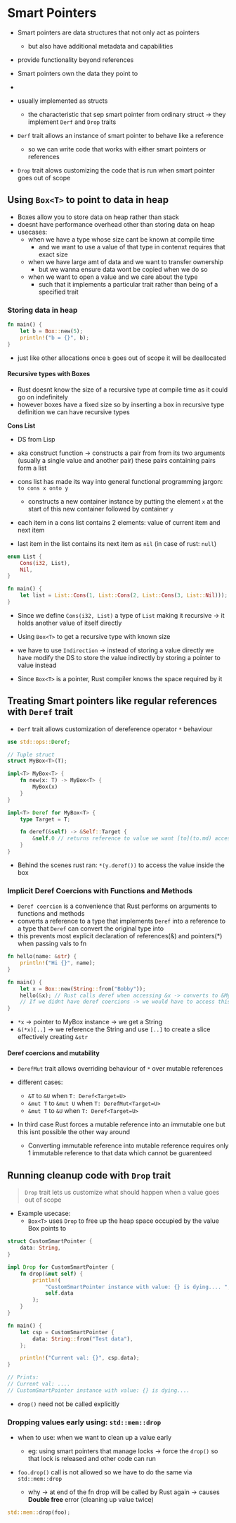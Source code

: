 # Smart Pointers

- Smart pointers are data structures that not only act as pointers
    - but also have additional metadata and capabilities

- provide functionality beyond references
- Smart pointers own the data they point to
- 

- usually implemented as structs 
    - the characteristic that sep smart pointer from ordinary struct -> they implement `Derf` and `Drop` traits
 
- `Derf` trait allows an instance of smart pointer to behave like a reference
    - so we can write code that works with either smart pointers or references

- `Drop` trait alows customizing the code that is run when smart pointer goes out of scope

## Using `Box<T>` to point to data in heap

- Boxes allow you to store data on heap rather than stack
- doesnt have performance overhead other than storing data on heap
- usecases:
    - when we have a type whose size cant be known at compile time
		- and we want to use a value of that type in contenxt requires that exact size
	- when we have large amt of data and we want to transfer ownership
		- but we wanna ensure data wont be copied when we do so
    - when we want to open a value and we care about the type
        - such that it implements a particular trait rather than being of a specified trait

### Storing data in heap

```rust
fn main() {
    let b = Box::new(5);
    println!("b = {}", b);
}
```

- just like other allocations once `b` goes out of scope it will be deallocated

#### Recursive types with Boxes

- Rust doesnt know the size of a recursive type at compile time as it could go on indefinitely
- however boxes have a fixed size so by inserting a box in recursive type definition we can have recursive types

**Cons List**
- DS from Lisp
- aka construct function -> constructs a pair from from its two arguments (usually a single value and another pair) these pairs containing pairs form a list

- cons list has made its way into general functional programming jargon: `to cons x onto y`
    - constructs a new container instance by putting the element `x` at the start of this new container followed by container `y`

- each item in a cons list contains 2 elements: value of current item and next item
- last item in the list contains its next item as `nil` (in case of rust: `null`)

```rust
enum List {
    Cons(i32, List),
    Nil,
}

fn main() {
    let list = List::Cons(1, List::Cons(2, List::Cons(3, List::Nil)));
}
```

- Since we define `Cons(i32, List)` a type of `List` making it recursive -> it holds another value of itself directly

- Using `Box<T>` to get a recursive type with known size
- we have to use `Indirection` -> instead of storing a value directly we have modify the DS to store the value indirectly by storing a pointer to value instead
- Since `Box<T>` is a pointer, Rust compiler knows the space required by it 

## Treating Smart pointers like regular references with `Deref` trait

- `Derf` trait allows customization of dereference operator `*` behaviour

```rust
use std::ops::Deref;

// Tuple struct
struct MyBox<T>(T);

impl<T> MyBox<T> {
    fn new(x: T) -> MyBox<T> {
        MyBox(x)
    }
}

impl<T> Deref for MyBox<T> {
    type Target = T;

    fn deref(&self) -> &Self::Target {
        &self.0 // returns reference to value we want [to](to.md) access (first element in tuple)
    }
}
```

- Behind the scenes rust ran: `*(y.deref())` to access the value inside the box


### Implicit Deref Coercions with Functions and Methods

- `Deref coercion` is a convenience that Rust performs on arguments to functions and methods
- converts a reference to a type that implements `Deref` into a reference to a type that `Deref` can convert the original type into
- this prevents most explicit declaration of references(&) and pointers(*) when passing vals to fn

```rust
fn hello(name: &str) {
	println!("Hi {}", name);
}

fn main() {
	let x = Box::new(String::from("Bobby"));
	hello(&x); // Rust calls deref when accessing &x -> converts to &MyBox<T> to &String which gets converted to &str by String's deref
	// If we didnt have deref coercions -> we would have to access this like: hello(&(*x)[..]);
}
```

- `*x` -> pointer to MyBox instance -> we get a String
- `&(*x)[..]` -> we reference the String and use `[..]` to create a slice effectively creating `&str`

#### Deref coercions and mutability

- `DerefMut` trait allows overriding behaviour of `*` over mutable references
- different cases:
	- `&T` to `&U` when `T: Deref<Target=U>`
    - `&mut T` to `&mut U` when `T: DerefMut<Target=U>`
    - `&mut T` to `&U` when `T: Deref<Target=U>`

- In third case Rust forces a mutable reference into an immutable one but this isnt possible the other way around
    - Converting immutable reference into mutable reference requires only 1 immutable reference to that data which cannot be guarenteed


## Running cleanup code with `Drop` trait

> `Drop` trait lets us customize what should happen when a value goes out of scope

- Example usecase:
    - `Box<T>` uses `Drop` to free up the heap space occupied by the value Box points to 

```rust
struct CustomSmartPointer {
    data: String,
}

impl Drop for CustomSmartPointer {
    fn drop(&mut self) {
        println!(
            "CustomSmartPointer instance with value: {} is dying.... ",
            self.data
        );
    }
}

fn main() {
    let csp = CustomSmartPointer {
        data: String::from("Test data"),
    };

    println!("Current val: {}", csp.data);
}

// Prints:
// Current val: ....
// CustomSmartPointer instance with value: {} is dying.... 
```

- `drop()` need not be called explicitly

### Dropping values early using: `std::mem::drop`

- when to use: when we want to clean up a value early
    - eg: using smart pointers that manage locks -> force the `drop()` so that lock is released and other code can run

- `foo.drop()` call is not allowed so we have to do the same via `std::mem::drop`
    - why -> at end of the fn drop will be called by Rust again -> causes **Double free** error (cleaning up value twice)

```rust
std::mem::drop(foo);
```
